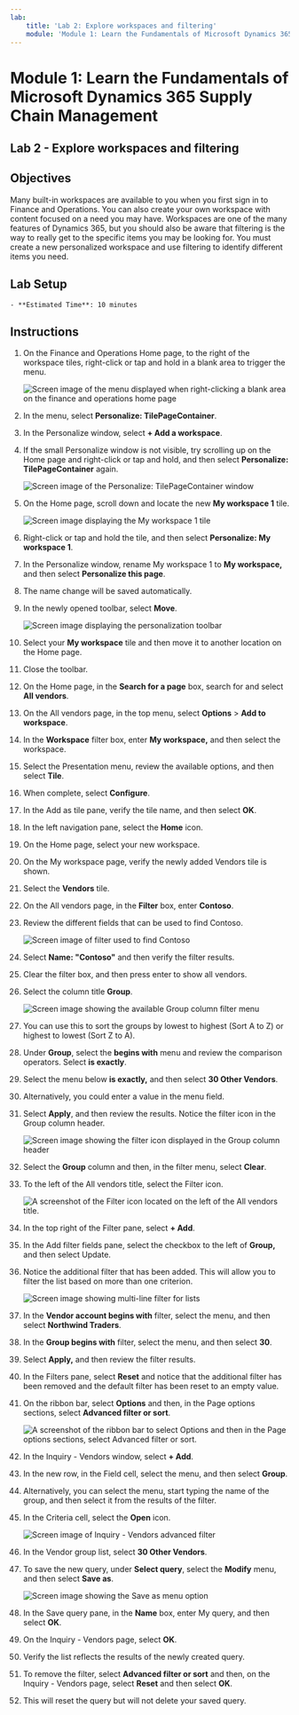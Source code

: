 ```yaml
---
lab:
    title: 'Lab 2: Explore workspaces and filtering'
    module: 'Module 1: Learn the Fundamentals of Microsoft Dynamics 365 Supply Chain Management'
---
```


# Module 1: Learn the Fundamentals of Microsoft Dynamics 365 Supply Chain Management

## Lab 2 - Explore workspaces and filtering

## Objectives

Many built-in workspaces are available to you when you first sign in to Finance and Operations. You can also create your own workspace with content focused on a need you may have. Workspaces are one of the many features of Dynamics 365, but you should also be aware that filtering is the way to really get to the specific items you may be looking for. You must create a new personalized workspace and use filtering to identify different items you need.

## Lab Setup

    - **Estimated Time**: 10 minutes

## Instructions

1. On the Finance and Operations Home page, to the right of the workspace tiles, right-click or tap and hold in a blank area to trigger the menu.

    ![Screen image of the menu displayed when right-clicking a blank area on the finance and operations home page](./media/m1-common-home-page-right-click-personalize.png)

1. In the menu, select **Personalize: TilePageContainer**.

1. In the Personalize window, select **+ Add a workspace**.

1. If the small Personalize window is not visible, try scrolling up on the Home page and right-click or tap and hold, and then select **Personalize: TilePageContainer** again.

    ![Screen image of the Personalize: TilePageContainer window](./media/m1-common-home-page-right-click-personalize-window.png)

1. On the Home page, scroll down and locate the new **My workspace 1** tile.

    ![Screen image displaying the My workspace 1 tile](./media/m1-common-home-page-my-workspace-1.png)

1. Right-click or tap and hold the tile, and then select **Personalize: My workspace 1**.

1. In the Personalize window, rename My workspace 1 to **My workspace,** and then select **Personalize this page**.

1. The name change will be saved automatically.

1. In the newly opened toolbar, select **Move**.

    ![Screen image displaying the personalization toolbar](./media/m1-common-personize-this-page-toolbar.png)

1. Select your **My workspace** tile and then move it to another location on the Home page.

1. Close the toolbar.

1. On the Home page, in the **Search for a page** box, search for and select **All vendors**.

1. On the All vendors page, in the top menu, select **Options** > **Add to workspace**.

1. In the **Workspace** filter box, enter **My workspace,** and then select the workspace.

1. Select the Presentation menu, review the available options, and then select **Tile**.

1. When complete, select **Configure**.

1. In the Add as tile pane, verify the tile name, and then select **OK**.

1. In the left navigation pane, select the **Home** icon.

1. On the Home page, select your new workspace.

1. On the My workspace page, verify the newly added Vendors tile is shown.

1. Select the **Vendors** tile.

1. On the All vendors page, in the **Filter** box, enter **Contoso**.

1. Review the different fields that can be used to find Contoso.

    ![Screen image of filter used to find Contoso](./media/m1-common-filter-vendor-contoso.png)

1. Select **Name: "Contoso"** and then verify the filter results.

1. Clear the filter box, and then press enter to show all vendors.

1. Select the column title **Group**.

    ![Screen image showing the available Group column filter menu](./media/m1-common-filter-group-column.png)

1. You can use this to sort the groups by lowest to highest (Sort A to Z) or highest to lowest (Sort Z to A).

1. Under **Group**, select the **begins with** menu and review the comparison operators. Select **is exactly**.

1. Select the menu below **is exactly,** and then select **30 Other Vendors**.

1. Alternatively, you could enter a value in the menu field.

1. Select **Apply**, and then review the results. Notice the filter icon in the Group column header.

    ![Screen image showing the filter icon displayed in the Group column header](./media/m1-common-group-column-filter.png)

1. Select the **Group** column and then, in the filter menu, select **Clear**.

1. To the left of the All vendors title, select the Filter icon.

    ![A screenshot of the Filter icon located on the left of the All vendors title.](./media/m1-common-all-vendors-page-filter.png)

1. In the top right of the Filter pane, select **+ Add**.

1. In the Add filter fields pane, select the checkbox to the left of **Group,** and then select Update.

1. Notice the additional filter that has been added. This will allow you to filter the list based on more than one criterion.

    ![Screen image showing multi-line filter for lists](./media/m1-common-multi-line-filter.png)

1. In the **Vendor account begins with** filter, select the menu, and then select **Northwind Traders**.

1. In the **Group begins with** filter, select the menu, and then select **30**.

1. Select **Apply,** and then review the filter results.

1. In the Filters pane, select **Reset** and notice that the additional filter has been removed and the default filter has been reset to an empty value.

1. On the ribbon bar, select **Options** and then, in the Page options sections, select **Advanced filter or sort**.

    ![A screenshot of the ribbon bar to select Options and then in the Page options sections, select Advanced filter or sort.](./media/m1-common-advanced-filter-sort-ribbon.png)

1. In the Inquiry - Vendors window, select **+ Add**.

1. In the new row, in the Field cell, select the menu, and then select **Group**.

1. Alternatively, you can select the menu, start typing the name of the group, and then select it from the results of the filter.

1. In the Criteria cell, select the **Open** icon.

    ![Screen image of Inquiry - Vendors advanced filter](./media/m1-common-inquire-vendor-advanced-filter.png)

1. In the Vendor group list, select **30 Other Vendors**.

1. To save the new query, under **Select query**, select the **Modify** menu, and then select **Save as**.

    ![Screen image showing the Save as menu option](./media/m1-common-inquiry-vendors-advanced-filter-save-as.png)

1. In the Save query pane, in the **Name** box, enter My query, and then select **OK**.

1. On the Inquiry - Vendors page, select **OK**.

1. Verify the list reflects the results of the newly created query.

1. To remove the filter, select **Advanced filter or sort** and then, on the Inquiry - Vendors page, select **Reset** and then select **OK**.

1. This will reset the query but will not delete your saved query.
